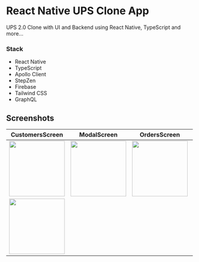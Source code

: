 # React Native UPS Clone App
UPS 2.0 Clone with UI and Backend using React Native, TypeScript and more...

### Stack
- React Native
- TypeScript
- Apollo Client
- StepZen
- Firebase
- Tailwind CSS
- GraphQL

## Screenshots


| CustomersScreen | ModalScreen | OrdersScreen | OrderScreen |
|  ---  |  ---     |   ---     |    ---      |
|<img src="https://user-images.githubusercontent.com/91256437/222896796-c422796b-7f0c-468f-b646-01b98059e019.png" width="150">|<img src="https://user-images.githubusercontent.com/91256437/222896808-103d8a5d-f280-4d2f-a320-a2026726bd2f.png" width="150">|<img src="https://user-images.githubusercontent.com/91256437/222896818-381048d9-487b-4277-a645-7e9418d7b2f9.png" width="150">|
<img src="https://user-images.githubusercontent.com/91256437/222896825-1375bef9-45db-4f2b-81fe-e836512a87ec.png" width="150">| 
